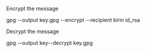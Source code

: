 Encrypt the message

gpg --output key.gpg --encrypt --recipient kirin id_rsa

Decrypt the message

gpg --output key--decrypt key.gpg